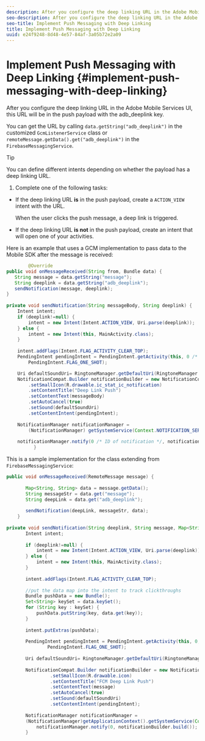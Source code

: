 ```yaml
---
description: After you configure the deep linking URL in the Adobe Mobile Services UI, this URL will be in the push payload with the adb_deeplink key.
seo-description: After you configure the deep linking URL in the Adobe Mobile Services UI, this URL will be in the push payload with the adb_deeplink key.
seo-title: Implement Push Messaging with Deep Linking
title: Implement Push Messaging with Deep Linking
uuid: e24f9248-8d48-4e57-84af-3a05b72e2a09
---
```


# Implement Push Messaging with Deep Linking {#implement-push-messaging-with-deep-linking}

After you configure the deep linking URL in the Adobe Mobile Services UI, this URL will be in the push payload with the adb_deeplink key.

You can get the URL by calling `data.getString("adb_deeplink")` in the customized `GcmListenerService` class or `remoteMessage.getData().get("adb_deeplink")` in the `FirebaseMessagingService`.

>[!TIP]
>
>You can define different intents depending on whether the payload has a deep linking URL.

1. Complete one of the following tasks:

* If the deep linking URL **is** in the push payload, create a `ACTION_VIEW` intent with the URL.

  When the user clicks the push message, a deep link is triggered. 

* If the deep linking URL **is not** in the push payload, create an intent that will open one of your activities.

Here is an example that uses a GCM implementation to pass data to the Mobile SDK after the message is received: 

```java
        @Override 
public void onMessageReceived(String from, Bundle data) { 
   String message = data.getString("message"); 
   String deeplink = data.getString("adb_deeplink"); 
   sendNotification(message, deeplink); 
} 
  
private void sendNotification(String messageBody, String deeplink) { 
    Intent intent; 
    if (deeplink!=null) { 
        intent = new Intent(Intent.ACTION_VIEW, Uri.parse(deeplink)); 
    } else { 
        intent = new Intent(this, MainActivity.class); 
    } 
  
    intent.addFlags(Intent.FLAG_ACTIVITY_CLEAR_TOP); 
    PendingIntent pendingIntent = PendingIntent.getActivity(this, 0 /* Request code */, intent, 
        PendingIntent.FLAG_ONE_SHOT);

    Uri defaultSoundUri= RingtoneManager.getDefaultUri(RingtoneManager.TYPE_NOTIFICATION); 
    NotificationCompat.Builder notificationBuilder = new NotificationCompat.Builder(this) 
        .setSmallIcon(R.drawable.ic_stat_ic_notification) 
        .setContentTitle("Deep Link Push") 
        .setContentText(messageBody) 
        .setAutoCancel(true) 
        .setSound(defaultSoundUri) 
        .setContentIntent(pendingIntent); 
  
    NotificationManager notificationManager = 
        (NotificationManager) getSystemService(Context.NOTIFICATION_SERVICE); 
  
    notificationManager.notify(0 /* ID of notification */, notificationBuilder.build()); 
          } 

```

This is a sample implementation for the class extending from `FirebaseMessagingService`: 

```java
public void onMessageReceived(RemoteMessage message) { 
 
       Map<String, String> data = message.getData(); 
       String messageStr = data.get("message"); 
       String deepLink = data.get("adb_deeplink"); 
 
       sendNotification(deepLink, messageStr, data); 
    } 
 
private void sendNotification(String deeplink, String message, Map<String, String> data) { 
       Intent intent; 
 
       if (deeplink!=null) { 
           intent = new Intent(Intent.ACTION_VIEW, Uri.parse(deeplink)); 
       } else { 
           intent = new Intent(this, MainActivity.class); 
       } 
 
       intent.addFlags(Intent.FLAG_ACTIVITY_CLEAR_TOP); 
 
       //put the data map into the intent to track clickthroughs 
       Bundle pushData = new Bundle(); 
       Set<String> keySet = data.keySet(); 
       for (String key : keySet) { 
           pushData.putString(key, data.get(key)); 
       } 
 
       intent.putExtras(pushData); 
 
       PendingIntent pendingIntent = PendingIntent.getActivity(this, 0, intent, 
               PendingIntent.FLAG_ONE_SHOT); 
 
       Uri defaultSoundUri= RingtoneManager.getDefaultUri(RingtoneManager.TYPE_NOTIFICATION); 
 
       NotificationCompat.Builder notificationBuilder = new NotificationCompat.Builder(this) 
                .setSmallIcon(R.drawable.icon) 
                .setContentTitle("FCM Deep Link Push") 
                .setContentText(message) 
                .setAutoCancel(true) 
                .setSound(defaultSoundUri) 
                .setContentIntent(pendingIntent); 
 
       NotificationManager notificationManager =  
       (NotificationManager)getApplicationContext().getSystemService(Context.NOTIFICATION_SERVICE); 
           notificationManager.notify(0, notificationBuilder.build()); 
       } 

```